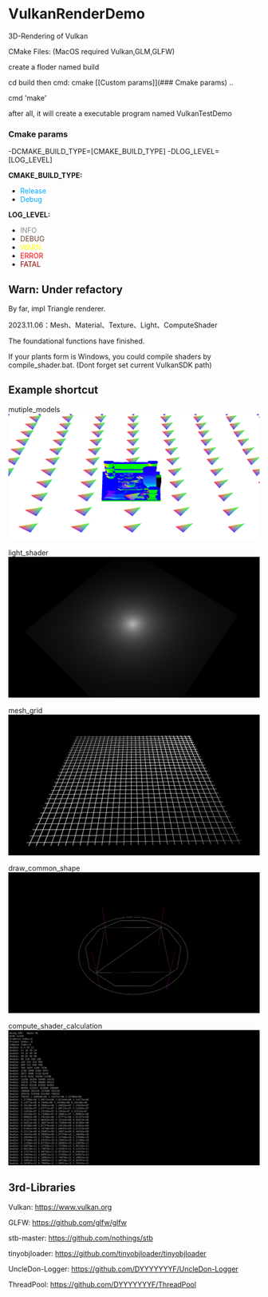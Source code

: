 # VulkanRenderDemo
3D-Rendering of Vulkan 

CMake Files: (MacOS required Vulkan,GLM,GLFW)

create a floder named build

cd build then cmd: cmake [[Custom params]](### Cmake params) ..

cmd 'make'

after all, it will create a executable program named VulkanTestDemo

### Cmake params

-DCMAKE_BUILD_TYPE=[CMAKE_BUILD_TYPE]
-DLOG_LEVEL=[LOG_LEVEL]

**CMAKE_BUILD_TYPE:**

* <font color=#00a8ff>Release</font>
* <font color=#00a8ff>Debug</font>

**LOG_LEVEL:**

* <font color=#88888888>INFO </font>
* <font color=#6c3d2c>DEBUG </font>
* <font color=Yellow>WARN </font>
* <font color=Red>ERROR</font>
* <font color=#8b0000>FATAL </font>

## Warn: Under refactory 
By far, impl Triangle renderer.

2023.11.06：Mesh、Material、Texture、Light、ComputeShader

The foundational functions have finished.

If your plants form is Windows, you could compile shaders by compile_shader.bat. (Dont forget set current VulkanSDK path)

## Example shortcut

mutiple_models 
![](examples/shortcut/RenderEngine.png)

light_shader 
![](examples/shortcut/LightShader.png)

mesh_grid 
![](examples/shortcut/MeshGrid.png)

draw_common_shape
![](examples/shortcut/CommonShape.PNG)

compute_shader_calculation 
![](examples/shortcut/ComputeShader.png)

## 3rd-Libraries

Vulkan: https://www.vulkan.org

GLFW: https://github.com/glfw/glfw

stb-master: https://github.com/nothings/stb

tinyobjloader: https://github.com/tinyobjloader/tinyobjloader

UncleDon-Logger: https://github.com/DYYYYYYYF/UncleDon-Logger

ThreadPool: https://github.com/DYYYYYYYF/ThreadPool

